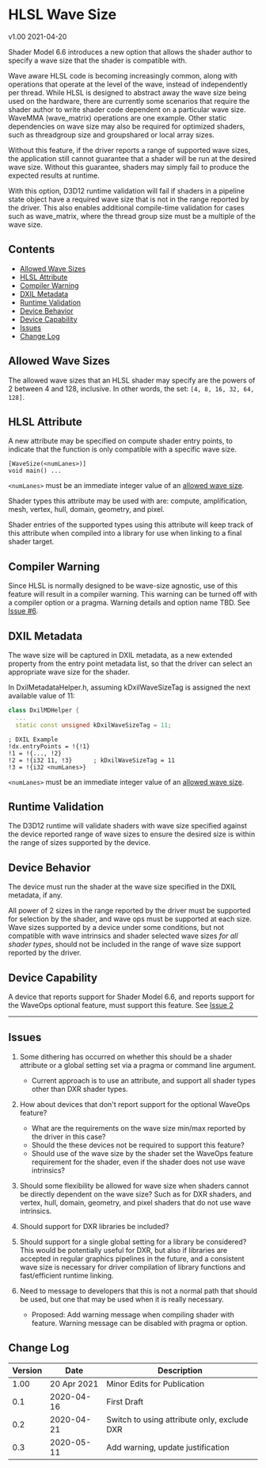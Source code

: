 # HLSL Wave Size

v1.00 2021-04-20

Shader Model 6.6 introduces a new option
that allows the shader author to specify
a wave size that the shader is compatible with.

Wave aware HLSL code is becoming increasingly common,
along with operations that operate at the level of the wave,
instead of independently per thread.
While HLSL is designed to abstract away
the wave size being used on the hardware,
there are currently some scenarios that require the shader author
to write shader code dependent on a particular wave size.
WaveMMA (wave_matrix) operations are one example.
Other static dependencies on wave size may also be required
for optimized shaders, such as threadgroup size
and groupshared or local array sizes.

Without this feature,
if the driver reports a range of supported wave sizes,
the application still cannot guarantee
that a shader will be run at the desired wave size.
Without this guarantee,
shaders may simply fail to produce the expected results at runtime.

With this option,
D3D12 runtime validation will fail if
shaders in a pipeline state object have a required wave size
that is not in the range reported by the driver.
This also enables additional compile-time validation
for cases such as wave_matrix,
where the thread group size must be a multiple of the wave size.

## Contents

- [Allowed Wave Sizes](#allowed-wave-sizes)
- [HLSL Attribute](#hlsl-attribute)
- [Compiler Warning](#compiler-warning)
- [DXIL Metadata](#dxil-metadata)
- [Runtime Validation](#runtime-validation)
- [Device Behavior](#device-behavior)
- [Device Capability](#device-capability)
- [Issues](#Issues)
- [Change Log](#change-log)

## Allowed Wave Sizes

The allowed wave sizes that an HLSL shader may specify are
the powers of 2 between 4 and 128, inclusive.
In other words, the set: `[4, 8, 16, 32, 64, 128]`.

## HLSL Attribute

A new attribute may be specified on
compute shader entry points,
to indicate that the function is only compatible with
a specific wave size.

```HLSL
[WaveSize(<numLanes>)]
void main() ...
```

`<numLanes>` must be an immediate integer value of
an [allowed wave size](#allowed-wave-sizes).

Shader types this attribute may be used with are:
compute, amplification, mesh,
vertex, hull, domain, geometry, and pixel.

Shader entries of the supported types using this attribute
will keep track of this attribute when compiled into a library
for use when linking to a final shader target.

## Compiler Warning

Since HLSL is normally designed to be wave-size agnostic,
use of this feature will result in a compiler warning.
This warning can be turned off with a compiler option or a pragma.
Warning details and option name TBD.  See [Issue #6](#issues).

## DXIL Metadata

The wave size will be captured in DXIL metadata,
as a new extended property from the entry point metadata list,
so that the driver can select an appropriate wave size for the shader.

In DxilMetadataHelper.h, assuming kDxilWaveSizeTag is assigned the next available value of 11:

```C++
class DxilMDHelper {
  ...
  static const unsigned kDxilWaveSizeTag = 11;
```

```DXIL
; DXIL Example
!dx.entryPoints = !{!1}
!1 = !{..., !2}
!2 = !{i32 11, !3}      ; kDxilWaveSizeTag = 11
!3 = !{i32 <numLanes>}
```

`<numLanes>` must be an immediate integer value of
an [allowed wave size](#allowed-wave-sizes).

## Runtime Validation

The D3D12 runtime will validate shaders with wave size specified
against the device reported range of wave sizes
to ensure the desired size is within the range of sizes
supported by the device.

## Device Behavior

The device must run the shader at the wave size
specified in the DXIL metadata, if any.

All power of 2 sizes in the range reported by the driver
must be supported for selection by the shader,
and wave ops must be supported at each size.
Wave sizes supported by a device under some conditions,
but not compatible with wave intrinsics and
shader selected wave sizes *for all shader types*,
should not be included in the range of wave size support
reported by the driver.

## Device Capability

A device that reports support for Shader Model 6.6,
and reports support for the WaveOps optional feature,
must support this feature.
See [Issue 2](#issues)

---

## Issues

1. Some dithering has occurred on whether this should be a shader attribute
    or a global setting set via a pragma or command line argument.
    - Current approach is to use an attribute,
    and support all shader types other than DXR shader types.

2. How about devices that don't report support for the optional WaveOps feature?
    - What are the requirements on the wave size min/max reported by the driver in this case?
    - Should the these devices not be required to support this feature?
    - Should use of the wave size by the shader set the WaveOps feature requirement for the shader,
        even if the shader does not use wave intrinsics?

3. Should some flexibility be allowed for wave size
    when shaders cannot be directly dependent on the wave size?
    Such as for DXR shaders, and vertex, hull, domain, geometry, and pixel shaders
    that do not use wave intrinsics.

4. Should support for DXR libraries be included?

5. Should support for a single global setting for a library be considered?
    This would be potentially useful for DXR,
    but also if libraries are accepted in regular graphics pipelines in the future,
    and a consistent wave size is necessary for driver compilation of library functions
    and fast/efficient runtime linking.

6. Need to message to developers that this is not a normal path that should be used,
    but one that may be used when it is really necessary.
    - Proposed: Add warning message when compiling shader with feature.
        Warning message can be disabled with pragma or option.

## Change Log

Version|Date|Description
-|-|-
1.00|20 Apr 2021|Minor Edits for Publication
0.1|2020-04-16|First Draft
0.2|2020-04-21|Switch to using attribute only, exclude DXR
0.3|2020-05-11|Add warning, update justification

